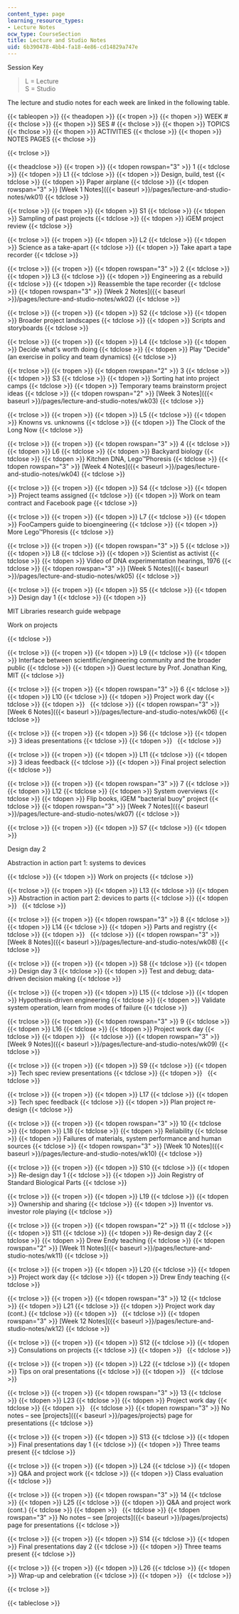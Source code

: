 ```yaml
---
content_type: page
learning_resource_types:
- Lecture Notes
ocw_type: CourseSection
title: Lecture and Studio Notes
uid: 6b390478-4bb4-fa18-4e86-cd14829a747e
---
```


Session Key

> L = Lecture  
> S = Studio

The lecture and studio notes for each week are linked in the following table.

{{< tableopen >}}
{{< theadopen >}}
{{< tropen >}}
{{< thopen >}}
WEEK #
{{< thclose >}}
{{< thopen >}}
SES #
{{< thclose >}}
{{< thopen >}}
TOPICS
{{< thclose >}}
{{< thopen >}}
ACTIVITIES
{{< thclose >}}
{{< thopen >}}
NOTES PAGES
{{< thclose >}}

{{< trclose >}}

{{< theadclose >}}
{{< tropen >}}
{{< tdopen rowspan="3" >}}
1
{{< tdclose >}}
{{< tdopen >}}
L1
{{< tdclose >}}
{{< tdopen >}}
Design, build, test
{{< tdclose >}}
{{< tdopen >}}
Paper airplane
{{< tdclose >}}
{{< tdopen rowspan="3" >}}
[Week 1 Notes]({{< baseurl >}}/pages/lecture-and-studio-notes/wk01)
{{< tdclose >}}

{{< trclose >}}
{{< tropen >}}
{{< tdopen >}}
S1
{{< tdclose >}}
{{< tdopen >}}
Sampling of past projects
{{< tdclose >}}
{{< tdopen >}}
iGEM project review
{{< tdclose >}}

{{< trclose >}}
{{< tropen >}}
{{< tdopen >}}
L2
{{< tdclose >}}
{{< tdopen >}}
Science as a take-apart
{{< tdclose >}}
{{< tdopen >}}
Take apart a tape recorder
{{< tdclose >}}

{{< trclose >}}
{{< tropen >}}
{{< tdopen rowspan="3" >}}
2
{{< tdclose >}}
{{< tdopen >}}
L3
{{< tdclose >}}
{{< tdopen >}}
Engineering as a rebuild
{{< tdclose >}}
{{< tdopen >}}
Reassemble the tape recorder
{{< tdclose >}}
{{< tdopen rowspan="3" >}}
[Week 2 Notes]({{< baseurl >}}/pages/lecture-and-studio-notes/wk02)
{{< tdclose >}}

{{< trclose >}}
{{< tropen >}}
{{< tdopen >}}
S2
{{< tdclose >}}
{{< tdopen >}}
Broader project landscapes
{{< tdclose >}}
{{< tdopen >}}
Scripts and storyboards
{{< tdclose >}}

{{< trclose >}}
{{< tropen >}}
{{< tdopen >}}
L4
{{< tdclose >}}
{{< tdopen >}}
Decide what's worth doing
{{< tdclose >}}
{{< tdopen >}}
Play "Decide" (an exercise in policy and team dynamics)
{{< tdclose >}}

{{< trclose >}}
{{< tropen >}}
{{< tdopen rowspan="2" >}}
3
{{< tdclose >}}
{{< tdopen >}}
S3
{{< tdclose >}}
{{< tdopen >}}
Sorting hat into project camps
{{< tdclose >}}
{{< tdopen >}}
Temporary teams brainstorm project ideas
{{< tdclose >}}
{{< tdopen rowspan="2" >}}
[Week 3 Notes]({{< baseurl >}}/pages/lecture-and-studio-notes/wk03)
{{< tdclose >}}

{{< trclose >}}
{{< tropen >}}
{{< tdopen >}}
L5
{{< tdclose >}}
{{< tdopen >}}
Knowns vs. unknowns
{{< tdclose >}}
{{< tdopen >}}
The Clock of the Long Now
{{< tdclose >}}

{{< trclose >}}
{{< tropen >}}
{{< tdopen rowspan="3" >}}
4
{{< tdclose >}}
{{< tdopen >}}
L6
{{< tdclose >}}
{{< tdopen >}}
Backyard biology
{{< tdclose >}}
{{< tdopen >}}
Kitchen DNA, Lego™Phoresis
{{< tdclose >}}
{{< tdopen rowspan="3" >}}
[Week 4 Notes]({{< baseurl >}}/pages/lecture-and-studio-notes/wk04)
{{< tdclose >}}

{{< trclose >}}
{{< tropen >}}
{{< tdopen >}}
S4
{{< tdclose >}}
{{< tdopen >}}
Project teams assigned
{{< tdclose >}}
{{< tdopen >}}
Work on team contract and Facebook page
{{< tdclose >}}

{{< trclose >}}
{{< tropen >}}
{{< tdopen >}}
L7
{{< tdclose >}}
{{< tdopen >}}
FooCampers guide to bioengineering
{{< tdclose >}}
{{< tdopen >}}
More Lego™Phoresis
{{< tdclose >}}

{{< trclose >}}
{{< tropen >}}
{{< tdopen rowspan="3" >}}
5
{{< tdclose >}}
{{< tdopen >}}
L8
{{< tdclose >}}
{{< tdopen >}}
Scientist as activist
{{< tdclose >}}
{{< tdopen >}}
Video of DNA experimentation hearings, 1976
{{< tdclose >}}
{{< tdopen rowspan="3" >}}
[Week 5 Notes]({{< baseurl >}}/pages/lecture-and-studio-notes/wk05)
{{< tdclose >}}

{{< trclose >}}
{{< tropen >}}
{{< tdopen >}}
S5
{{< tdclose >}}
{{< tdopen >}}
Design day 1
{{< tdclose >}}
{{< tdopen >}}


MIT Libraries research guide webpage

Work on projects


{{< tdclose >}}

{{< trclose >}}
{{< tropen >}}
{{< tdopen >}}
L9
{{< tdclose >}}
{{< tdopen >}}
Interface between scientific/engineering community and the broader public
{{< tdclose >}}
{{< tdopen >}}
Guest lecture by Prof. Jonathan King, MIT
{{< tdclose >}}

{{< trclose >}}
{{< tropen >}}
{{< tdopen rowspan="3" >}}
6
{{< tdclose >}}
{{< tdopen >}}
L10
{{< tdclose >}}
{{< tdopen >}}
Project work day
{{< tdclose >}}
{{< tdopen >}}
 
{{< tdclose >}}
{{< tdopen rowspan="3" >}}
[Week 6 Notes]({{< baseurl >}}/pages/lecture-and-studio-notes/wk06)
{{< tdclose >}}

{{< trclose >}}
{{< tropen >}}
{{< tdopen >}}
S6
{{< tdclose >}}
{{< tdopen >}}
3 ideas presentations
{{< tdclose >}}
{{< tdopen >}}
 
{{< tdclose >}}

{{< trclose >}}
{{< tropen >}}
{{< tdopen >}}
L11
{{< tdclose >}}
{{< tdopen >}}
3 ideas feedback
{{< tdclose >}}
{{< tdopen >}}
Final project selection
{{< tdclose >}}

{{< trclose >}}
{{< tropen >}}
{{< tdopen rowspan="3" >}}
7
{{< tdclose >}}
{{< tdopen >}}
L12
{{< tdclose >}}
{{< tdopen >}}
System overviews
{{< tdclose >}}
{{< tdopen >}}
Flip books, iGEM "bacterial buoy" project
{{< tdclose >}}
{{< tdopen rowspan="3" >}}
[Week 7 Notes]({{< baseurl >}}/pages/lecture-and-studio-notes/wk07)
{{< tdclose >}}

{{< trclose >}}
{{< tropen >}}
{{< tdopen >}}
S7
{{< tdclose >}}
{{< tdopen >}}


Design day 2

Abstraction in action part 1: systems to devices


{{< tdclose >}}
{{< tdopen >}}
Work on projects
{{< tdclose >}}

{{< trclose >}}
{{< tropen >}}
{{< tdopen >}}
L13
{{< tdclose >}}
{{< tdopen >}}
Abstraction in action part 2: devices to parts
{{< tdclose >}}
{{< tdopen >}}
 
{{< tdclose >}}

{{< trclose >}}
{{< tropen >}}
{{< tdopen rowspan="3" >}}
8
{{< tdclose >}}
{{< tdopen >}}
L14
{{< tdclose >}}
{{< tdopen >}}
Parts and registry
{{< tdclose >}}
{{< tdopen >}}
 
{{< tdclose >}}
{{< tdopen rowspan="3" >}}
[Week 8 Notes]({{< baseurl >}}/pages/lecture-and-studio-notes/wk08)
{{< tdclose >}}

{{< trclose >}}
{{< tropen >}}
{{< tdopen >}}
S8
{{< tdclose >}}
{{< tdopen >}}
Design day 3
{{< tdclose >}}
{{< tdopen >}}
Test and debug; data-driven decision making
{{< tdclose >}}

{{< trclose >}}
{{< tropen >}}
{{< tdopen >}}
L15
{{< tdclose >}}
{{< tdopen >}}
Hypothesis-driven engineering
{{< tdclose >}}
{{< tdopen >}}
Validate system operation, learn from modes of failure
{{< tdclose >}}

{{< trclose >}}
{{< tropen >}}
{{< tdopen rowspan="3" >}}
9
{{< tdclose >}}
{{< tdopen >}}
L16
{{< tdclose >}}
{{< tdopen >}}
Project work day
{{< tdclose >}}
{{< tdopen >}}
 
{{< tdclose >}}
{{< tdopen rowspan="3" >}}
[Week 9 Notes]({{< baseurl >}}/pages/lecture-and-studio-notes/wk09)
{{< tdclose >}}

{{< trclose >}}
{{< tropen >}}
{{< tdopen >}}
S9
{{< tdclose >}}
{{< tdopen >}}
Tech spec review presentations
{{< tdclose >}}
{{< tdopen >}}
 
{{< tdclose >}}

{{< trclose >}}
{{< tropen >}}
{{< tdopen >}}
L17
{{< tdclose >}}
{{< tdopen >}}
Tech spec feedback
{{< tdclose >}}
{{< tdopen >}}
Plan project re-design
{{< tdclose >}}

{{< trclose >}}
{{< tropen >}}
{{< tdopen rowspan="3" >}}
10
{{< tdclose >}}
{{< tdopen >}}
L18
{{< tdclose >}}
{{< tdopen >}}
Reliability
{{< tdclose >}}
{{< tdopen >}}
Failures of materials, system performance and human sources
{{< tdclose >}}
{{< tdopen rowspan="3" >}}
[Week 10 Notes]({{< baseurl >}}/pages/lecture-and-studio-notes/wk10)
{{< tdclose >}}

{{< trclose >}}
{{< tropen >}}
{{< tdopen >}}
S10
{{< tdclose >}}
{{< tdopen >}}
Re-design day 1
{{< tdclose >}}
{{< tdopen >}}
Join Registry of Standard Biological Parts
{{< tdclose >}}

{{< trclose >}}
{{< tropen >}}
{{< tdopen >}}
L19
{{< tdclose >}}
{{< tdopen >}}
Ownership and sharing
{{< tdclose >}}
{{< tdopen >}}
Inventor vs. investor role playing
{{< tdclose >}}

{{< trclose >}}
{{< tropen >}}
{{< tdopen rowspan="2" >}}
11
{{< tdclose >}}
{{< tdopen >}}
S11
{{< tdclose >}}
{{< tdopen >}}
Re-design day 2
{{< tdclose >}}
{{< tdopen >}}
Drew Endy teaching
{{< tdclose >}}
{{< tdopen rowspan="2" >}}
[Week 11 Notes]({{< baseurl >}}/pages/lecture-and-studio-notes/wk11)
{{< tdclose >}}

{{< trclose >}}
{{< tropen >}}
{{< tdopen >}}
L20
{{< tdclose >}}
{{< tdopen >}}
Project work day
{{< tdclose >}}
{{< tdopen >}}
Drew Endy teaching
{{< tdclose >}}

{{< trclose >}}
{{< tropen >}}
{{< tdopen rowspan="3" >}}
12
{{< tdclose >}}
{{< tdopen >}}
L21
{{< tdclose >}}
{{< tdopen >}}
Project work day (cont.)
{{< tdclose >}}
{{< tdopen >}}
 
{{< tdclose >}}
{{< tdopen rowspan="3" >}}
[Week 12 Notes]({{< baseurl >}}/pages/lecture-and-studio-notes/wk12)
{{< tdclose >}}

{{< trclose >}}
{{< tropen >}}
{{< tdopen >}}
S12
{{< tdclose >}}
{{< tdopen >}}
Consulations on projects
{{< tdclose >}}
{{< tdopen >}}
 
{{< tdclose >}}

{{< trclose >}}
{{< tropen >}}
{{< tdopen >}}
L22
{{< tdclose >}}
{{< tdopen >}}
Tips on oral presentations
{{< tdclose >}}
{{< tdopen >}}
 
{{< tdclose >}}

{{< trclose >}}
{{< tropen >}}
{{< tdopen rowspan="3" >}}
13
{{< tdclose >}}
{{< tdopen >}}
L23
{{< tdclose >}}
{{< tdopen >}}
Project work day
{{< tdclose >}}
{{< tdopen >}}
 
{{< tdclose >}}
{{< tdopen rowspan="3" >}}
No notes – see [projects]({{< baseurl >}}/pages/projects) page for presentations
{{< tdclose >}}

{{< trclose >}}
{{< tropen >}}
{{< tdopen >}}
S13
{{< tdclose >}}
{{< tdopen >}}
Final presentations day 1
{{< tdclose >}}
{{< tdopen >}}
Three teams present
{{< tdclose >}}

{{< trclose >}}
{{< tropen >}}
{{< tdopen >}}
L24
{{< tdclose >}}
{{< tdopen >}}
Q&A and project work
{{< tdclose >}}
{{< tdopen >}}
Class evaluation
{{< tdclose >}}

{{< trclose >}}
{{< tropen >}}
{{< tdopen rowspan="3" >}}
14
{{< tdclose >}}
{{< tdopen >}}
L25
{{< tdclose >}}
{{< tdopen >}}
Q&A and project work (cont.)
{{< tdclose >}}
{{< tdopen >}}
 
{{< tdclose >}}
{{< tdopen rowspan="3" >}}
No notes – see [projects]({{< baseurl >}}/pages/projects) page for presentations
{{< tdclose >}}

{{< trclose >}}
{{< tropen >}}
{{< tdopen >}}
S14
{{< tdclose >}}
{{< tdopen >}}
Final presentations day 2
{{< tdclose >}}
{{< tdopen >}}
Three teams present
{{< tdclose >}}

{{< trclose >}}
{{< tropen >}}
{{< tdopen >}}
L26
{{< tdclose >}}
{{< tdopen >}}
Wrap-up and celebration
{{< tdclose >}}
{{< tdopen >}}
 
{{< tdclose >}}

{{< trclose >}}

{{< tableclose >}}